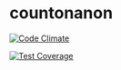 # countonanon

[![Code Climate](https://codeclimate.com/github/rails/rails/badges/gpa.svg)](https://codeclimate.com/github/rails/rails)

[![Test Coverage](https://codeclimate.com/github/rails/rails/badges/coverage.svg)](https://codeclimate.com/github/rails/rails/coverage)
